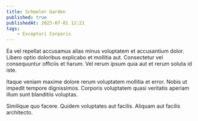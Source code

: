 ```yaml
---
title: Schmeler Garden
published: true
publishedAt: 2023-07-01 12:21
tags:
    - Excepturi Corporis
---
```


Ea vel repellat accusamus alias minus voluptatem et accusantium dolor. Libero optio doloribus explicabo et mollitia aut. Consectetur vel consequuntur officiis et harum. Vel rerum ipsum quia aut et rerum soluta id iste.

Itaque veniam maxime dolore rerum voluptatem mollitia et error. Nobis ut impedit tempore dignissimos. Corporis voluptatem quasi veritatis aperiam illum sunt blanditiis voluptas.

Similique quo facere. Quidem voluptates aut facilis. Aliquam aut facilis architecto.